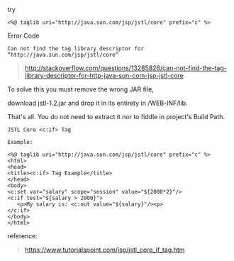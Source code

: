 try
```
<%@ taglib uri="http://java.sun.com/jsp/jstl/core" prefix="c" %>
```

Error Code
```
Can not find the tag library descriptor for “http://java.sun.com/jsp/jstl/core”
```
>http://stackoverflow.com/questions/13285826/can-not-find-the-tag-library-descriptor-for-http-java-sun-com-jsp-jstl-core

To solve this you must remove the wrong JAR file, 

download jstl-1.2.jar and drop it in its entirety in /WEB-INF/lib. 

That's all. You do not need to extract it nor to fiddle in project's Build Path.
<br>

```
JSTL Core <c:if> Tag

Example:

<%@ taglib uri="http://java.sun.com/jsp/jstl/core" prefix="c" %>
<html>
<head>
<title><c:if> Tag Example</title>
</head>
<body>
<c:set var="salary" scope="session" value="${2000*2}"/>
<c:if test="${salary > 2000}">
   <p>My salary is: <c:out value="${salary}"/><p>
</c:if>
</body>
</html>
```
reference:
>https://www.tutorialspoint.com/jsp/jstl_core_if_tag.htm

